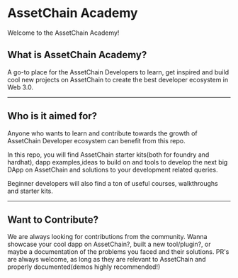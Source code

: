# AssetChain Academy

Welcome to the AssetChain Academy!

## What is AssetChain Academy?
A go-to place for the AssetChain Developers to learn, get inspired and build cool new projects on AssetChain to create the best developer ecosystem in Web 3.0.

***

## Who is it aimed for?
Anyone who wants to learn and contribute towards the growth of AssetChain Developer ecosystem can benefit from this repo.

In this repo, you will find AssetChain starter kits(both for foundry and hardhat), dapp examples,ideas to build on and tools to develop the next big DApp on AssetChain and solutions to your development related queries.

Beginner developers will also find a ton of useful courses, walkthroughs and starter kits.

***

##  Want to Contribute?
We are always looking for contributions from the community. Wanna showcase your cool dapp on AssetChain?, built a new tool/plugin?, or maybe a documentation of the problems you faced and their solutions. PR's are always welcome, as long as they are relevant to AssetChain and properly documented(demos highly recommended!)
